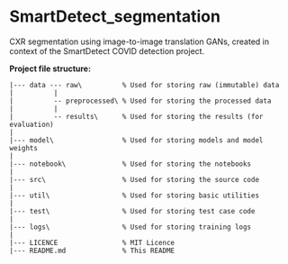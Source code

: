 # SmartDetect_segmentation
CXR segmentation using image-to-image translation GANs, created in context of the SmartDetect COVID detection project. 

**Project file structure:**
```
|--- data --- raw\          % Used for storing raw (immutable) data
|          |
|          -- preprocessed\ % Used for storing the processed data
|          |
|          -- results\      % Used for storing the results (for evaluation)
|
|--- model\                 % Used for storing models and model weights
|
|--- notebook\              % Used for storing the notebooks
|
|--- src\                   % Used for storing the source code
|
|--- util\                  % Used for storing basic utilities
|
|--- test\                  % Used for storing test case code
|
|--- logs\                  % Used for storing training logs
|
|--- LICENCE                % MIT Licence
|--- README.md              % This README
```
